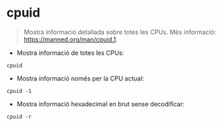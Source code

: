 # cpuid

> Mostra informació detallada sobre totes les CPUs.
> Més informació: <https://manned.org/man/cpuid.1>.

- Mostra informació de totes les CPUs:

`cpuid`

- Mostra informació només per la CPU actual:

`cpuid -1`

- Mostra informació hexadecimal en brut sense decodificar:

`cpuid -r`
